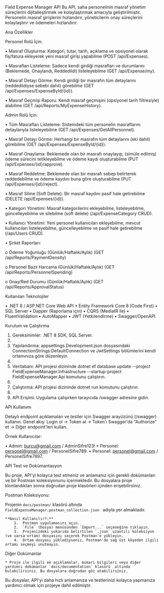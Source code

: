Field Expense Manager API
Bu API, saha personelinin masraf yönetim süreçlerini dijitalleştirmek ve kolaylaştırmak amacıyla geliştirilmiştir. Personelin masraf girişlerini hızlandırır, yöneticilerin onay süreçlerini kolaylaştırır ve ödemeleri hızlandırır.



Ana Özellikler

Personel Rolü İçin:

•	Masraf Oluşturma: Kategori, tutar, tarih, açıklama ve opsiyonel olarak fiş/fatura ekleyerek yeni masraf girişi yapabilme (POST /api/Expenses).


•	Masrafları Listeleme: Sadece kendi girdiği masrafları ve durumlarını (Beklemede, Onaylandı, Reddedildi) listeleyebilme (GET /api/Expense/my).


•	Masraf Detayı Görme: Kendi girdiği bir masrafın tüm detaylarını (reddedildiyse sebebi dahil) görebilme (GET /api/Expenses/ExpenseById/{id}).


•	Masraf Geçmişi Raporu: Kendi masraf geçmişini (opsiyonel tarih filtresiyle) alabilme (GET /api/Reports/MyExpenseHistory).


Admin Rolü İçin:

•	Tüm Masrafları Listeleme: Sistemdeki tüm personelin masraflarını detaylarıyla listeleyebilme (GET /api/Expenses/GetAllPersonnel).

•	Masraf Detayı Görme: Herhangi bir masrafın tüm detaylarını (eki dahil) görebilme (GET /api/Expenses/ExpenseById/{id}).

•	Masraf Onaylama: Beklemede olan bir masrafı onaylayıp, (simüle edilmiş) ödeme sürecini tetikleyebilme ve ödeme kaydı oluşturabilme (PUT /api/Expenses/{id}/approve).

•	Masraf Reddetme: Beklemede olan bir masrafı sebep belirterek reddedebilme ve ödeme kaydını buna göre oluşturabilme (PUT /api/Expenses/{id}/reject).

•	Masraf Silme (Soft Delete): Bir masraf kaydını pasif hale getirebilme (DELETE /api/Expenses/{id}).

•	Kategori Yönetimi: Masraf kategorilerini ekleyebilme, listeleyebilme, güncelleyebilme ve silebilme (soft delete) (/api/ExpenseCategory CRUD).

•	Kullanıcı Yönetimi: Yeni personel kullanıcıları ekleyebilme, mevcut kullanıcıları listeleyebilme, güncelleyebilme ve pasif hale getirebilme (/api/Users CRUD).

•	Şirket Raporları:

o	Ödeme Yoğunluğu (Günlük/Haftalık/Aylık) (GET /api/Reports/PaymentDensity)

o	Personel Bazlı Harcama (Günlük/Haftalık/Aylık) (GET /api/Reports/PersonnelSpending)

o	Onay/Red Durumu (Günlük/Haftalık/Aylık) (GET /api/Reports/ApprovalStatus)

Kullanılan Teknolojiler

•	.NET 8 / ASP.NET Core Web API
•	Entity Framework Core 8 (Code First)
•	SQL Server
•	Dapper (Raporlama için)
•	CQRS (MediatR ile)
•	FluentValidation
•	AutoMapper
•	JWT (Yetkilendirme)
•	Swagger/OpenAPI

Kurulum ve Çalıştırma

1.	Gereksinimler: .NET 8 SDK, SQL Server.
2.	
3.	Yapılandırma: appsettings.Development.json dosyasındaki ConnectionStrings:DefaultConnection ve JwtSettings bölümlerini kendi ortamınıza göre düzenleyin.
4.	
5.	Veritabanı: API projesi dizininde dotnet ef database update --project FieldExpenseManager.Infrastructure --startup-project FieldExpenseManager.Api komutunu çalıştırın.
6.	
7.	Çalıştırma: API projesi dizininde dotnet run komutunu çalıştırın.
8.	
9.	API Erişimi: Uygulama çalışırken tarayıcıda /swagger adresine gidin.

API Kullanımı

Detaylı endpoint açıklamaları ve testler için Swagger arayüzünü (/swagger) kullanın. Genel akış: Login ol -> Token al -> Token'ı Swagger'da "Authorize" et -> Diğer endpoint'leri kullan.

Örnek Kullanıcılar:

•	Admin: burcu@gmail.com / AdminSifre123!
•	Personel: personel@gmail.com / PersonelSifre789.
•	Personel: personel@gmail.com / PersonelSifre7897.

 API Test ve Dokümantasyon
 
Bu proje, API'yi kolayca test etmeniz ve anlamanız için gerekli dokümanları ve bir Postman koleksiyonunu içermektedir. Bu dosyalara proje klonlandıktan sonra doğrudan proje klasörleri içinden erişebilirsiniz.

Postman Koleksiyonu:

Projenin `docs/postman/` klasörü altında `FieldExpenseManager.postman_collection.json ` adıyla yer almaktadır. 

    **Nasıl Kullanılır?:**
        1.  Postman uygulamasını açın.
        2.  `File` (Dosya) menüsünden `Import...` seçeneğine tıklayın.
        3.  Projenizdeki yukarıda belirtilen `.json` uzantılı koleksiyon (ve varsa ortam) dosyasını seçerek Postman'e yükleyin.
        4.  Ortam dosyası yüklediyseniz, Postman'de sağ üst köşeden ilgili ortamı seçmeyi unutmayın.

Diğer Dokümanlar

    * Proje ile ilgili ek açıklamalar, mimari bilgileri veya diğer yardımcı dokümanlar `docs/documentation` klasörü  altında bulabilirsiniz. Bu dosyalara doğrudan göz atabilirsiniz.
Bu dosyalar, API'yi daha hızlı anlamanıza ve testlerinizi kolayca yapmanıza yardımcı olmak için projeye dahil edilmiştir.


